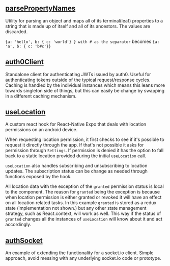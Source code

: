 ## [parsePropertyNames](parsePropertyNames.ts)
Utility for parsing an object and maps all of its terminal(leaf) properties
to a string that is made up of itself and all of its ancestors. The values
are discarded.

`{a: 'hello', b: { c: 'world'} } with # as the separator` becomes `{a: 'a', b: { c: 'b#c'}}`


## [auth0Client](auth0Client.ts)
Standalone client for authenticating JWTs issued by auth0. Useful for
authenticating tokens outside of the typical request/response cycles. Caching
is handled by the individual instances which means this leans more towards
singleton side of things, but this can easily be change by swapping in a different
caching mechanism.


## [useLocation](useLocation.ts)
A custom react hook for React-Native Expo that deals with location permissions
on an android device.

When requesting location permission, it first checks to see if it's possible to
request it directly through the app. If that's not possible it asks for
permission through `Settings`. If permission is denied it has the option 
to fall back to a static location provided during the initial `useLocation` call.

`useLocation` also handles subscribing and unsubscribing to location updates.
The subscription status can be change as needed through functions exposed by
the hook.

All location data with the exception of the `granted` permission status is local
to the component. The reason for `granted` being the exception is because when 
location permission is either granted or revoked it will have an effect on all
location related tasks. In this example `granted` is stored as a redux state
(implementation not shown.) but any other state management strategy, such as 
React.context, will work as well. This way if the status of `granted` changes all
the instances of `useLocation` will know about it and act accordingly. 

## [authSocket](authSocket.ts)
An example of extending the functionality for a socket.io client. Simple approach,
avoid messing with any underlying socket.io code or prototype.
